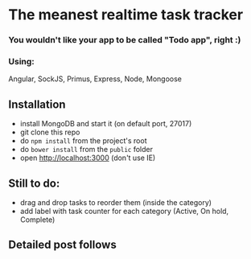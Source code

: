 The meanest realtime task tracker
=============================
### You wouldn't like your app to be called "Todo app", right :) 

### Using:
Angular, SockJS, Primus, Express, Node, Mongoose

## Installation
 - install MongoDB and start it (on default port, 27017)
 - git clone this repo
 - do `npm install` from the project's root
 - do `bower install` from the `public` folder
 - open [http://localhost:3000](http://localhost:3000) (don't use IE)
 
## Still to do:
 - drag and drop tasks to reorder them (inside the category)
 - add label with task counter for each category (Active, On hold, Complete)
 
## Detailed post follows
